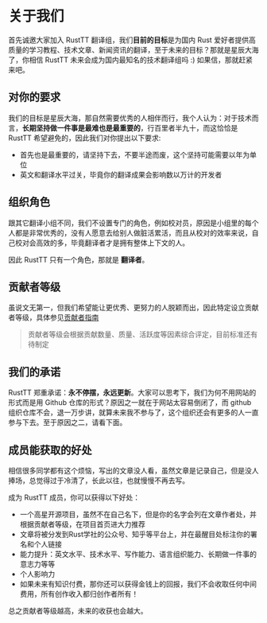 # 关于我们
首先诚邀大家加入 RustTT 翻译组，我们**目前的目标**是为国内 Rust 爱好者提供高质量的学习教程、技术文章、新闻资讯的翻译，至于未来的目标？那就是星辰大海了，你相信 RustTT 未来会成为国内最知名的技术翻译组吗 :) 如果信，那就赶紧来吧。


## 对你的要求
我们的目标是星辰大海，那自然需要优秀的人相伴而行，我个人认为：对于技术而言，**长期坚持做一件事是最难也是最重要的**，行百里者半九十，而这恰恰是 RustTT 希望避免的，因此我们对你提出以下要求:

- 首先也是最重要的，请坚持下去，不要半途而废，这个坚持可能需要以年为单位
- 英文和翻译水平过关，毕竟你的翻译成果会影响数以万计的开发者

## 组织角色
跟其它翻译小组不同，我们不设置专门的角色，例如校对员，原因是小组里的每个人都是非常优秀的，没有人愿意去给别人做脏活累活，而且从校对的效率来说，自己校对会高效的多，毕竟翻译者才是拥有整体上下文的人。

因此 RustTT 只有一个角色，那就是 **翻译者**。


## 贡献者等级
虽说文无第一，但我们希望能让更优秀、更努力的人脱颖而出，因此特定设立贡献者等级，具体参见[贡献者指南](https://github.com/studyrs/RustTT/blob/main/贡献者指南.md#贡献者等级)

> 贡献者等级会根据贡献数量、质量、活跃度等因素综合评定，目前标准还有待制定


## 我们的承诺
RustTT 郑重承诺：**永不停摆，永远更新**。大家可以思考下，我们为何不用网站的形式而是用 Github 仓库的形式？原因之一就在于网站太容易倒闭了，而 github 组织仓库不会，退一万步讲，就算未来我不参与了，这个组织还会有更多的人一直参与下去。至于原因之二，请看下面。

## 成员能获取的好处
相信很多同学都有这个烦恼，写出的文章没人看，虽然文章是记录自己，但是没人捧场，总觉得过于冷清了，长此以往，也就慢慢不再去写。

成为 RustTT 成员，你可以获得以下好处：

- 一个高星开源项目，虽然不在自己名下，但是你的名字会列在文章作者处，并根据贡献者等级，在项目首页进大力推荐
- 文章将被分发到Rust学社的公众号、知乎等平台上，并在最醒目处标注你的署名和个人链接
- 能力提升：英文水平、技术水平、写作能力、语言组织能力、长期做一件事的意志力等等
- 个人影响力
- 如果未来有知识付费，那你还可以获得金钱上的回报，我们不会收取任何中间费用，所有创作收入都归创作者所有！

总之贡献者等级越高，未来的收获也会越大。
